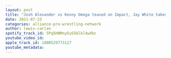 ```yaml
---
layout: post
title: "Josh Alexander vs Kenny Omega teased on Impact, Jay White takes on The Good Brothers"
date: 2021-07-23
categories: alliance-pro-wrestling-network
author: lewis-carlan
spotify_track_id: 5Pq5HNMny5uS5blkl4wXbc
youtube_video_id: 
apple_track_id: 1000529773127
youtube_metadata: 
---
```

